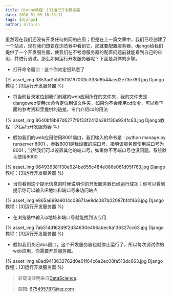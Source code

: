 ```yaml
---
title: Django教程：[3]运行开发服务器
date: 2016-01-05 18:23:11
tags: [django]
author: mlln.cn
---
```

虽然现在我们还没有开发任何的网络应用；但是在上一篇文章中，我们已经创建了一个站点，现在我们想要在浏览器中看到它，那就要配置服务器，django给我们提供了一个开发服务器，使我们在不考虑服务器的配置问题前就能看到自己的应用，并进行调试。那么如何运行开发服务器呢？下面是具体的步骤。

- 打开命令窗口：这个你肯定很熟悉了

{% asset_img 3853ad1bb051f8197003c333d8b44aed2e73e763.jpg Django教程：[3]运行开发服务器 %}

- 将当前目录定位到我们创建的web应用所在的文件夹，我的文件夹是djangoweb使用cd命令定位到该文件夹，如果你不会使用cd命令，可以看下面的参考资料里提供的链接，专门介绍cd的用法

{% asset_img 8640bf8b87d6277f9f33f2412a381f30e924fc63.jpg Django教程：[3]运行开发服务器 %}

- 假如我们的web应用使用8001端口，我们输入的命令是：python manage.py runserver 8001    ，参数8001是我设置的端口号，指明该服务器使用端口号为8001；当然我们可以设置其他的端口号，如果你不写端口号也没问题，系统默认使用8000

{% asset_img 064936381f30e924be855c484e086e061d95f763.jpg Django教程：[3]运行开发服务器 %}

- 当你看到这个提示信息的时候说明你的开发服务器已经运行成功；你可以看到提示你可以输入IP地址和端口号来访问站点

{% asset_img e865a699a9014c08671ae8dc087b02087bf4f463.jpg Django教程：[3]运行开发服务器 %}

- 在浏览器中输入ip地址和端口号就能找到该应用

{% asset_img 7ab514d162d9f2d34630e496abec8a136327cc63.jpg Django教程：[3]运行开发服务器 %}

- 假如我们关闭dos窗口，这个开发服务器也就停止运行了，所以每次调试你的web应用，你需要开启服务器。

{% asset_img a8ad9413632762d0e01f64c6a2ec08fa513dc663.jpg Django教程：[3]运行开发服务器 %}

> 转载请注明来自[DataScience](http://mlln.cn).

> 邮箱: 675495787@qq.com 
